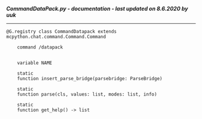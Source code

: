 ***CommandDataPack.py - documentation - last updated on 8.6.2020 by uuk***
___

    @G.registry class CommandDatapack extends mcpython.chat.command.Command.Command
        
        command /datapack


        variable NAME

        static
        function insert_parse_bridge(parsebridge: ParseBridge)

        static
        function parse(cls, values: list, modes: list, info)

        static
        function get_help() -> list
